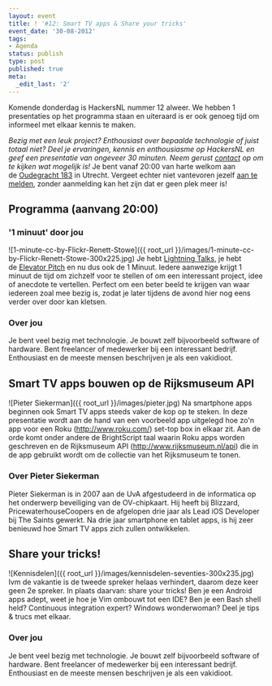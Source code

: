 ```yaml
---
layout: event
title: ! '#12: Smart TV apps & Share your tricks'
event_date: '30-08-2012'
tags:
- Agenda
status: publish
type: post
published: true
meta:
  _edit_last: '2'
---
```

Komende donderdag is HackersNL nummer 12 alweer. We hebben 1 presentaties op het programma staan en uiteraard is er ook genoeg tijd om informeel met elkaar kennis te maken. 

<em>Bezig met een leuk project? Enthousiast over bepaalde technologie of juist totaal niet? Deel je ervaringen, kennis en enthousiasme op HackersNL en geef een presentatie van ongeveer 30 minuten. Neem gerust <a title="Contact" href="http://hackersnl.nl/contact/">contact</a> op om te kijken wat mogelijk is!</em> Je bent vanaf 20:00 van harte welkom aan de <a href="http://g.co/maps/zzqs3">Oudegracht 183</a> in Utrecht. Vergeet echter niet vantevoren jezelf <a title="Reserveren" href="{{ root_url }}/aanmelden.html">aan te melden</a>, zonder aanmelding kan het zijn dat er geen plek meer is!

## Programma (aanvang 20:00)

### '1 minuut' door jou
![1-minute-cc-by-Flickr-Renett-Stowe]({{ root_url }}/images/1-minute-cc-by-Flickr-Renett-Stowe-300x225.jpg)
Je hebt [Lightning Talks](https://secure.wikimedia.org/wikipedia/en/wiki/Lightning_Talk), je hebt de [Elevator Pitch](https://secure.wikimedia.org/wikipedia/en/wiki/Elevator_pitch) en nu dus ook de 1 Minuut. Iedere aanwezige krijgt 1 minuut de tijd om zichzelf voor te stellen of om een interessant project, idee of anecdote te vertellen. Perfect om een beter beeld te krijgen van waar iedereen zoal mee bezig is, zodat je later tijdens de avond hier nog eens verder over door kan kletsen.

### Over jou

Je bent veel bezig met technologie. Je bouwt zelf bijvoorbeeld software of hardware. Bent freelancer of medewerker bij een interessant bedrijf. Enthousiast en de meeste mensen beschrijven je als een vakidioot.

## Smart TV apps bouwen op de Rijksmuseum API

![Pieter Siekerman]({{ root_url }}/images/pieter.jpg) Na smartphone apps beginnen ook Smart TV apps steeds vaker de kop op te steken. In deze presentatie wordt aan de hand van een voorbeeld app uitgelegd hoe zo'n app voor een Roku (http://www.roku.com/) set-top box in elkaar zit. Aan de orde komt onder andere de BrightScript taal waarin Roku apps worden geschreven en de Rijksmuseum API (http://www.rijksmuseum.nl/api) die in de app gebruikt wordt om de collectie van het Rijksmuseum te tonen. 

### Over Pieter Siekerman

Pieter Siekerman is in 2007 aan de UvA afgestudeerd in de informatica op het onderwerp beveiliging van de OV-chipkaart. Hij heeft bij Blizzard, PricewaterhouseCoopers en de afgelopen drie jaar als Lead iOS Developer bij The Saints gewerkt. Na drie jaar smartphone en tablet apps, is hij zeer benieuwd hoe Smart TV apps zich zullen ontwikkelen.

## Share your tricks!

![Kennisdelen]({{ root_url }}/images/kennisdelen-seventies-300x235.jpg)
Ivm de vakantie is de tweede spreker helaas verhindert, daarom deze keer geen 2e spreker. In plaats daarvan: share your tricks! Ben je een Android apps adept, weet je hoe je Vim ombouwt tot een IDE? Ben je een Bash shell held? Continuous integration expert? Windows wonderwoman? Deel je tips &amp; trucs met elkaar.

### Over jou

Je bent veel bezig met technologie. Je bouwt zelf bijvoorbeeld software of hardware. Bent freelancer of medewerker bij een interessant bedrijf. Enthousiast en de meeste mensen beschrijven je als een vakidioot.
